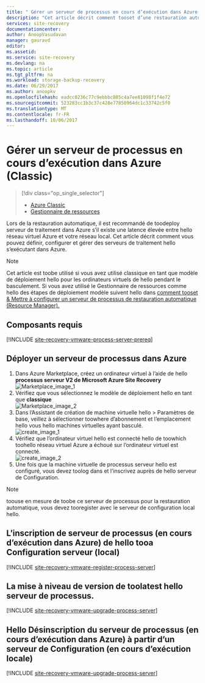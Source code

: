 ```yaml
---
title: " Gérer un serveur de processus en cours d’exécution dans Azure (Classic) | Microsoft Docs"
description: "Cet article décrit comment tooset d’une restauration automatique du processus Server(Classic) dans Azure."
services: site-recovery
documentationcenter: 
author: AnoopVasudavan
manager: gauravd
editor: 
ms.assetid: 
ms.service: site-recovery
ms.devlang: na
ms.topic: article
ms.tgt_pltfrm: na
ms.workload: storage-backup-recovery
ms.date: 06/29/2017
ms.author: anoopkv
ms.openlocfilehash: eadcc0236c77c9ebbbc885c4a7ee81098f1f4e72
ms.sourcegitcommit: 523283cc1b3c37c428e77850964dc1c33742c5f0
ms.translationtype: MT
ms.contentlocale: fr-FR
ms.lasthandoff: 10/06/2017
---
```

# <a name="manage-a-process-server-running-in-azure-classic"></a>Gérer un serveur de processus en cours d’exécution dans Azure (Classic)
> [!div class="op_single_selector"]
> * [Azure Classic ](./site-recovery-vmware-setup-azure-ps-classic.md)
> * [Gestionnaire de ressources](./site-recovery-vmware-setup-azure-ps-resource-manager.md)

Lors de la restauration automatique, il est recommandé de toodeploy serveur de traitement dans Azure s’il existe une latence élevée entre hello réseau virtuel Azure et votre réseau local. Cet article décrit comment vous pouvez définir, configurer et gérer des serveurs de traitement hello s’exécutant dans Azure.

> [!NOTE]
> Cet article est toobe utilisé si vous avez utilisé classique en tant que modèle de déploiement hello pour les ordinateurs virtuels de hello pendant le basculement. Si vous avez utilisé le Gestionnaire de ressources comme hello des étapes de déploiement modèle suivent hello dans [comment tooset & Mettre à configurer un serveur de processus de restauration automatique (Resource Manager).](./site-recovery-vmware-setup-azure-ps-resource-manager.md)

## <a name="prerequisites"></a>Composants requis

[!INCLUDE [site-recovery-vmware-process-server-prereq](../../includes/site-recovery-vmware-azure-process-server-prereq.md)]

## <a name="deploy-a-process-server-on-azure"></a>Déployer un serveur de processus dans Azure

1. Dans Azure Marketplace, créez un ordinateur virtuel à l’aide de hello **processus serveur V2 de Microsoft Azure Site Recovery** </br>
    ![Marketplace_image_1](./media/site-recovery-vmware-setup-azure-ps-classic/marketplace-ps-image.png)
2. Vérifiez que vous sélectionnez le modèle de déploiement hello en tant que **classique** </br>
  ![Marketplace_image_2](./media/site-recovery-vmware-setup-azure-ps-classic/marketplace-ps-image-classic.png)
3. Dans l’Assistant de création de machine virtuelle hello > Paramètres de base, veillez à sélectionner toowhere d’abonnement et l’emplacement hello vous hello machines virtuelles ayant basculé.</br>
  ![create_image_1](./media/site-recovery-vmware-setup-azure-ps-classic/azureps-classic-basic-info.png)
4. Vérifiez que l’ordinateur virtuel hello est connecté hello de toowhich toohello réseau virtuel Azure a échoué sur l’ordinateur virtuel est connecté.</br>
  ![create_image_2](./media/site-recovery-vmware-setup-azure-ps-classic/azureps-classic-settings.png)
5. Une fois que la machine virtuelle de processus serveur hello est configuré, vous devez toolog dans et l’inscrivez auprès de hello serveur de Configuration.

> [!NOTE]
> toouse en mesure de toobe ce serveur de processus pour la restauration automatique, vous devez tooregister avec le serveur de configuration local hello.

## <a name="registering-hello-process-server-running-in-azure-tooa-configuration-server-running-on-premises"></a>L’inscription de serveur de processus (en cours d’exécution dans Azure) de hello tooa Configuration serveur (local)

[!INCLUDE [site-recovery-vmware-register-process-server](../../includes/site-recovery-vmware-register-process-server.md)]

## <a name="upgrading-hello-process-server-toolatest-version"></a>La mise à niveau de version de toolatest hello serveur de processus.

[!INCLUDE [site-recovery-vmware-upgrade-process-server](../../includes/site-recovery-vmware-upgrade-process-server.md)]

## <a name="unregistering-hello-process-server-running-in-azure-from-a-configuration-server-running-on-premises"></a>Hello Désinscription du serveur de processus (en cours d’exécution dans Azure) à partir d’un serveur de Configuration (en cours d’exécution locale)

[!INCLUDE [site-recovery-vmware-upgrade-process-server](../../includes/site-recovery-vmware-unregister-process-server.md)]
